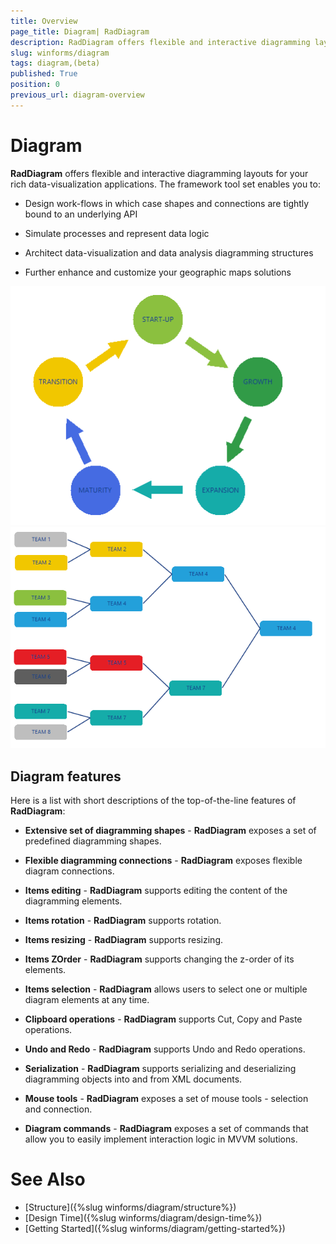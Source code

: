 ```yaml
---
title: Overview
page_title: Diagram| RadDiagram
description: RadDiagram offers flexible and interactive diagramming layouts for your rich data-visualization applications. 
slug: winforms/diagram
tags: diagram,(beta)
published: True
position: 0
previous_url: diagram-overview
---
```


# Diagram 

__RadDiagram__ offers flexible and interactive diagramming layouts for your rich data-visualization applications. The framework tool set enables you to:

* Design work-flows in which case shapes and connections are tightly bound to an underlying API

* Simulate processes and represent data logic

* Architect data-visualization and data analysis diagramming structures

* Further enhance and customize your geographic maps solutions

![diagram-overview 001](images/diagram-overview001.png)
![diagram-overview 002](images/diagram-overview002.png)

## Diagram features

Here is a list with short descriptions of the top-of-the-line features of __RadDiagram__:

* __Extensive set of diagramming shapes__ - __RadDiagram__ exposes a set of predefined diagramming shapes.
            

* __Flexible diagramming connections__ - __RadDiagram__ exposes flexible diagram connections.

* __Items editing__ -  __RadDiagram__ supports editing the content of the diagramming elements.
            

* __Items rotation__ - __RadDiagram__ supports rotation.
            

* __Items resizing__ - __RadDiagram__ supports resizing.
          

* __Items ZOrder__ - __RadDiagram__ supports changing the z-order of its elements.
            

* __Items selection__ - __RadDiagram__ allows users to select one or multiple diagram elements at any time.
            

* __Clipboard operations__ - __RadDiagram__ supports Cut, Copy and Paste operations.
            

* __Undo and Redo__ - __RadDiagram__ supports Undo and Redo operations.
            

* __Serialization__ - __RadDiagram__ supports serializing and deserializing diagramming objects into and from XML documents.
            

* __Mouse tools__ - __RadDiagram__ exposes a set of mouse tools - selection and connection.
            

* __Diagram commands__ - __RadDiagram__ exposes a set of commands that allow you to easily implement interaction logic in MVVM solutions.


# See Also

* [Structure]({%slug winforms/diagram/structure%})
* [Design Time]({%slug winforms/diagram/design-time%})
* [Getting Started]({%slug winforms/diagram/getting-started%})
          
